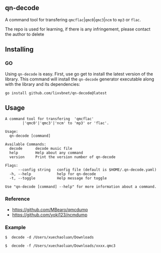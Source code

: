 ## qn-decode
A command tool for transfering  `qmcflac`|`qmc0`|`qmc3`|`ncm` to `mp3` or `flac`.

The repo is used for learning, if there is any infringement, please contact the author to delete


## Installing

### GO
Using `qn-decode` is easy. First, use go get to install the latest version of the library. This command will install the `qn-decode` generator executable along with the library and its dependencies:
```
go install github.com/lixvbnet/qn-decode@latest
```

## Usage
```
A command tool for transfering  'qmcflac'
        |'qmc0'|'qmc3'|'ncm' to 'mp3' or 'flac'.

Usage:
  qn-decode [command]

Available Commands:
  decode      decode music file
  help        Help about any command
  version     Print the version number of qn-decode

Flags:
      --config string   config file (default is $HOME/.qn-decode.yaml)
  -h, --help            help for qn-decode
  -t, --toggle          Help message for toggle

Use "qn-decode [command] --help" for more information about a command.
```

### Reference
 - https://github.com/MBearo/qmcdump
 - https://github.com/yoki123/ncmdump
### Example
```
$  decode -d /Users/xuechaoluan/Downloads
```
```
$  decode -f /Users/xuechaoluan/Downloads/xxxx.qmc3
```
